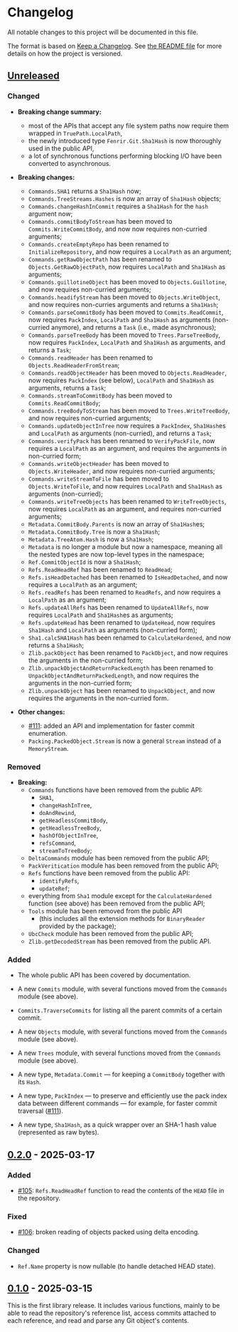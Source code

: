<!--
SPDX-FileCopyrightText: 2021-2025 Fenrir contributors <https://github.com/ForNeVeR/Fenrir>

SPDX-License-Identifier: MIT
-->

Changelog
=========
All notable changes to this project will be documented in this file.

The format is based on [Keep a Changelog][keep-a-changelog]. See [the README file][docs.readme] for more details on how the project is versioned.

## [Unreleased]
### Changed
- **Breaking change summary:**
    - most of the APIs that accept any file system paths now require them wrapped in `TruePath.LocalPath`,
    - the newly introduced type `Fenrir.Git.Sha1Hash` is now thoroughly used in the public API,
    - a lot of synchronous functions performing blocking I/O have been converted to asynchronous.

- **Breaking changes:**
    - `Commands.SHA1` returns a `Sha1Hash` now;
    - `Commands.TreeStreams.Hashes` is now an array of `Sha1Hash` objects;
    - `Commands.changeHashInCommit` requires a `Sha1Hash` for the `hash` argument now;
    - `Commands.commitBodyToStream` has been moved to `Commits.WriteCommitBody`, and now now requires non-curried arguments;
    - `Commands.createEmptyRepo` has been renamed to `InitializeRepository`, and now requires a `LocalPath` as an argument;
    - `Commands.getRawObjectPath` has been renamed to `Objects.GetRawObjectPath`, now requires `LocalPath` and `Sha1Hash` as arguments;
    - `Commands.guillotineObject` has been moved to `Objects.Guillotine`, and now requires non-curried arguments;
    - `Commands.headifyStream` has been moved to `Objects.WriteObject`, and now requires non-curries arguments and returns a `Sha1Hash`;
    - `Commands.parseCommitBody` has been moved to `Commits.ReadCommit`, now requires `PackIndex`, `LocalPath` and `Sha1Hash` as arguments (non-curried anymore), and returns a `Task` (i.e., made asynchronous);
    - `Commands.parseTreeBody` has been moved to `Trees.ParseTreeBody`, now requires `PackIndex`, `LocalPath` and `Sha1Hash` as arguments, and returns a `Task`;
    - `Commands.readHeader` has been renamed to `Objects.ReadHeaderFromStream`;
    - `Commands.readObjectHeader` has been moved to `Objects.ReadHeader`, now requires `PackIndex` (see below), `LocalPath` and `Sha1Hash` as arguments, returns a `Task`;
    - `Commands.streamToCommitBody` has been moved to `Commits.ReadCommitBody`;
    - `Commands.treeBodyToStream` has been moved to `Trees.WriteTreeBody`, and now requires non-curried arguments;
    - `Commands.updateObjectInTree` now requires a `PackIndex`, `Sha1Hash`es and `LocalPath` as arguments (non-curried), and returns a `Task`;
    - `Commands.verifyPack` has been renamed to `VerifyPackFile`, now requires a `LocalPath` as an argument, and requires the arguments in non-curried form;
    - `Commands.writeObjectHeader` has been moved to `Objects.WriteHeader`, and now requires non-curried arguments;
    - `Commands.writeStreamToFile` has been moved to `Objects.WriteToFile`, and now requires `LocalPath` and `Sha1Hash` as arguments (non-curried);
    - `Commands.writeTreeObjects` has been renamed to `WriteTreeObjects`, now requires `LocalPath` as an argument, and requires non-curried arguments;
    - `Metadata.CommitBody.Parents` is now an array of `Sha1Hash`es;
    - `Metadata.CommitBody.Tree` is now a `Sha1Hash`;
    - `Metadata.TreeAtom.Hash` is now a `Sha1Hash`;
    - `Metadata` is no longer a module but now a namespace, meaning all the nested types are now top-level types in the namespace;
    - `Ref.CommitObjectId` is now a `Sha1Hash`;
    - `Refs.ReadHeadRef` has been renamed to `ReadHead`;
    - `Refs.isHeadDetached` has been renamed to `IsHeadDetached`, and now requires a `LocalPath` as an argument;
    - `Refs.readRefs` has been renamed to `ReadRefs`, and now requires a `LocalPath` as an argument;
    - `Refs.updateAllRefs` has been renamed to `UpdateAllRefs`, now requires `LocalPath` and `Sha1Hash`es as arguments;
    - `Refs.updateHead` has been renamed to `UpdateHead`, now requires `Sha1Hash` and `LocalPath` as arguments (non-curried form);
    - `Sha1.calcSHA1Hash` has been renamed to `CalculateHardened`, and now returns a `Sha1Hash`;
    - `Zlib.packObject` has been renamed to `PackObject`, and now requires the arguments in the non-curried form;
    - `Zlib.unpackObjectAndReturnPackedLength` has been renamed to `UnpackObjectAndReturnPackedLength`, and now requires the arguments in the non-curried form;
    - `Zlib.unpackObject` has been renamed to `UnpackObject`, and now requires the arguments in the non-curried form.

- **Other changes:**
    - [#111](https://github.com/ForNeVeR/Fenrir/issues/111): added an API and implementation for faster commit enumeration.
    - `Packing.PackedObject.Stream` is now a general `Stream` instead of a `MemoryStream`.

### Removed
- **Breaking:**
    - `Commands` functions have been removed from the public API:
        - `SHA1`,
        - `changeHashInTree`,
        - `doAndRewind`,
        - `getHeadlessCommitBody`,
        - `getHeadlessTreeBody`,
        - `hashOfObjectInTree`,
        - `refsCommand`,
        - `streamToTreeBody`;
    - `DeltaCommands` module has been removed from the public API;
    - `PackVeritication` module has been removed from the public API;
    - `Refs` functions have been removed from the public API:
        - `identifyRefs`,
        - `updateRef`;
    - everything from `Sha1` module except for the `CalculateHardened` function (see above) has been removed from the public API;
    - `Tools` module has been removed from the public API
        - (this includes all the extension methods for `BinaryReader` provided by the package);
    - `UbcCheck` module has been removed from the public API;
    - `Zlib.getDecodedStream` has been removed from the public API.

### Added
- The whole public API has been covered by documentation.

- A new `Commits` module, with several functions moved from the `Commands` module (see above).
- `Commits.TraverseCommits` for listing all the parent commits of a certain commit.
- A new `Objects` module, with several functions moved from the `Commands` module (see above).
- A new `Trees` module, with several functions moved from the `Commands` module (see above).

- A new type, `Metadata.Commit` — for keeping a `CommitBody` together with its `Hash`.
- A new type, `PackIndex` — to preserve and efficiently use the pack index data between different commands — for example, for faster commit traversal ([#111](https://github.com/ForNeVeR/Fenrir/issues/111)).
- A new type, `Sha1Hash`, as a quick wrapper over an SHA-1 hash value (represented as raw bytes).

## [0.2.0] - 2025-03-17
### Added
- [#105](https://github.com/ForNeVeR/Fenrir/issues/105): `Refs.ReadHeadRef` function to read the contents of the `HEAD` file in the repository.

### Fixed
- [#106](https://github.com/ForNeVeR/Fenrir/issues/106): broken reading of objects packed using delta encoding.

### Changed
- `Ref.Name` property is now nullable (to handle detached HEAD state).

## [0.1.0] - 2025-03-15
This is the first library release. It includes various functions, mainly to be able to read the repository's reference list, access commits attached to each reference, and read and parse any Git object's contents.

[docs.readme]: README.md
[keep-a-changelog]: https://keepachangelog.com/en/1.1.0/

[0.1.0]: https://github.com/ForNeVeR/Fenrir/releases/tag/v0.1.0
[0.2.0]: https://github.com/ForNeVeR/Fenrir/compare/v0.1.0...v0.2.0
[Unreleased]: https://github.com/ForNeVeR/Fenrir/compare/v0.2.0...HEAD
